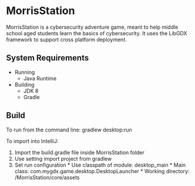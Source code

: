 # MorrisStation

MorrisStation is a cybersecurity adventure game, meant to help middle school aged students learn the basics of cybersecurity.
It uses the LibGDX framework to support cross platform deployment.

## System Requirements
* Running
  * Java Runtime
* Building
  *  JDK 8
  *  Gradle

## Build

To run from the command line:
 gradlew desktop:run
 
 To import into IntelliJ:
  1. Import the build.gradle file inside MorrisStation folder
  2. Use setting import project from gradlew
  3. Set run configuration
    * Use classpath of module: desktop_main
    * Main class: com.mygdx.game.desktop.DesktopLauncher
    * Working directory: /MorrisStation/core/assets

